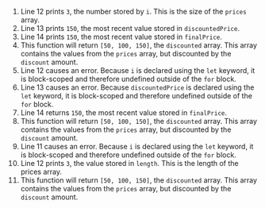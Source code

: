 1. Line 12 prints `3`, the number stored by `i`. This is the size of the `prices` array.
2. Line 13 prints `150`, the most recent value stored in `discountedPrice`.
3. Line 14 prints `150`, the most recent value stored in `finalPrice`.
4. This function will return `[50, 100, 150]`, the `discounted` array. This array contains the values from the `prices` array, but discounted by the `discount` amount.
5. Line 12 causes an error. Because `i` is declared using the `let` keyword, it is block-scoped and therefore undefined outside of the `for` block.
6. Line 13 causes an error. Because `discountedPrice` is declared using the `let` keyword, it is block-scoped and therefore undefined outside of the `for` block.
7. Line 14 returns `150`, the most recent value stored in `finalPrice`.
8. This function will return `[50, 100, 150]`, the `discounted` array. This array contains the values from the `prices` array, but discounted by the `discount` amount.
9. Line 11 causes an error. Because `i` is declared using the `let` keyword, it is block-scoped and therefore undefined outside of the `for` block.
10. Line 12 prints `3`, the value stored in `length`. This is the length of the prices array.
11. This function will return `[50, 100, 150]`, the `discounted` array. This array contains the values from the `prices` array, but discounted by the `discount` amount.